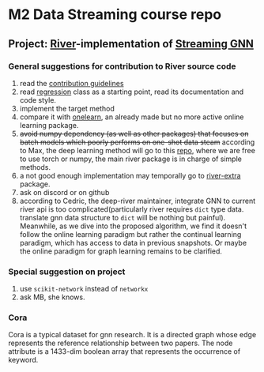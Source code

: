 # M2 Data Streaming course repo

## Project: [River](https://github.com/online-ml/river)-implementation of [Streaming GNN](https://github.com/Junshan-Wang/ContinualGNN)

### General suggestions for contribution to River source code

1. read the [contribution guidelines](https://github.com/online-ml/river/blob/main/CONTRIBUTING.md)
2. read [regression](https://github.com/online-ml/river/blob/601d7b21919e2cec03dafc3c0e04e71251182495/river/linear_model/lin_reg.py) class as a starting point, read its documentation and code style.
3. implement the target method
4. compare it with [onelearn](https://github.com/onelearn/onelearn), an already made but no more active online learning package.
5. ~~avoid numpy dependency (as well as other packages) that focuses on batch models which poorly performs on one-shot data steam~~ according to Max, the deep learning method will go to this [repo](https://github.com/online-ml/river-torch), where we are free to use torch or numpy, the main river package is in charge of simple methods.
6. a not good enough implementation may temporally go to [river-extra](https://github.com/online-ml/river-extra) package.
7. ask on discord or on github
8. according to Cedric, the deep-river maintainer, integrate GNN to current river api is too complicated(particularly river requires `dict` type data. translate gnn data structure to `dict` will be nothing but painful). Meanwhile, as we dive into the proposed algorithm, we find it doesn't follow the online learning paradigm but rather the continual learning paradigm, which has access to data in previous snapshots. Or maybe the online paradigm for graph learning remains to be clarified.

### Special suggestion on project

1. use `scikit-network` instead of `networkx`
2. ask MB, she knows.

### Cora

Cora is a typical dataset for gnn research. It is a directed graph whose edge represents the reference relationship between two papers. The node attribute is a 1433-dim boolean array that represents the occurrence of keyword.
